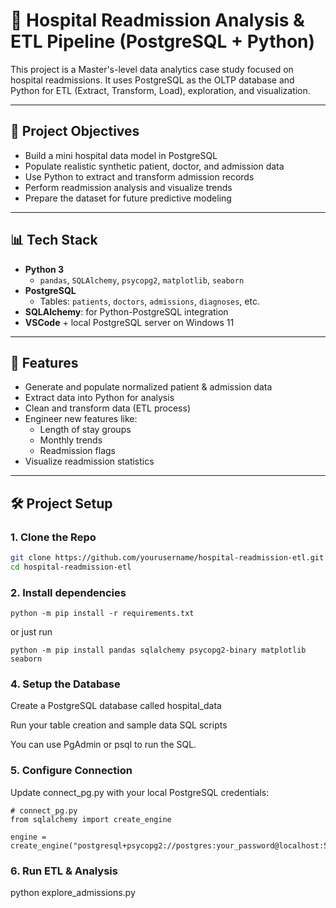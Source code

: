 # 🏥 Hospital Readmission Analysis & ETL Pipeline (PostgreSQL + Python)

This project is a Master's-level data analytics case study focused on hospital readmissions. It uses PostgreSQL as the OLTP database and Python for ETL (Extract, Transform, Load), exploration, and visualization.

---

## 📌 Project Objectives

- Build a mini hospital data model in PostgreSQL
- Populate realistic synthetic patient, doctor, and admission data
- Use Python to extract and transform admission records
- Perform readmission analysis and visualize trends
- Prepare the dataset for future predictive modeling

---

## 📊 Tech Stack

- **Python 3**
  - `pandas`, `SQLAlchemy`, `psycopg2`, `matplotlib`, `seaborn`
- **PostgreSQL**
  - Tables: `patients`, `doctors`, `admissions`, `diagnoses`, etc.
- **SQLAlchemy**: for Python-PostgreSQL integration
- **VSCode** + local PostgreSQL server on Windows 11

---

## 🚀 Features

- Generate and populate normalized patient & admission data
- Extract data into Python for analysis
- Clean and transform data (ETL process)
- Engineer new features like:
  - Length of stay groups
  - Monthly trends
  - Readmission flags
- Visualize readmission statistics

---

## 🛠️ Project Setup

### 1. Clone the Repo

```bash
git clone https://github.com/yourusername/hospital-readmission-etl.git
cd hospital-readmission-etl
```

### 2. Install dependencies
```
python -m pip install -r requirements.txt
```
or just run
```
python -m pip install pandas sqlalchemy psycopg2-binary matplotlib seaborn
```
### 4. Setup the Database
Create a PostgreSQL database called hospital_data

Run your table creation and sample data SQL scripts

You can use PgAdmin or psql to run the SQL.

### 5. Configure Connection
Update connect_pg.py with your local PostgreSQL credentials:

```
# connect_pg.py
from sqlalchemy import create_engine

engine = create_engine("postgresql+psycopg2://postgres:your_password@localhost:5432/hospital_data")
```
### 6. Run ETL & Analysis

python explore_admissions.py